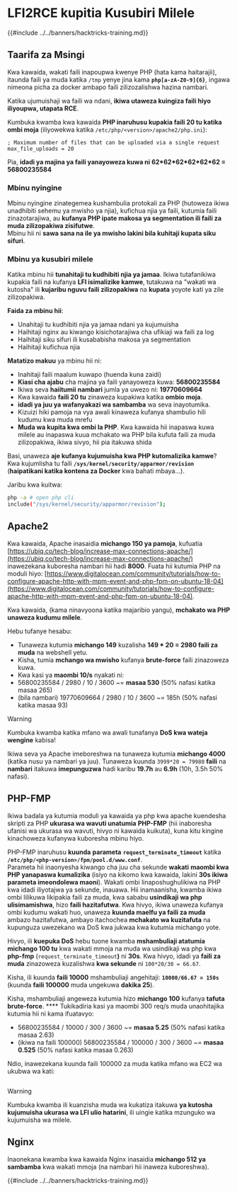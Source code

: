 # LFI2RCE kupitia Kusubiri Milele

{{#include ../../banners/hacktricks-training.md}}

## Taarifa za Msingi

Kwa kawaida, wakati faili inapoupwa kwenye PHP (hata kama haitarajii), itaunda faili ya muda katika `/tmp` yenye jina kama **`php[a-zA-Z0-9]{6}`**, ingawa nimeona picha za docker ambapo faili zilizozalishwa hazina nambari.

Katika ujumuishaji wa faili wa ndani, **ikiwa utaweza kuingiza faili hiyo iliyoupwa, utapata RCE**.

Kumbuka kwamba kwa kawaida **PHP inaruhusu kupakia faili 20 tu katika ombi moja** (iliyowekwa katika `/etc/php/<version>/apache2/php.ini`):
```
; Maximum number of files that can be uploaded via a single request
max_file_uploads = 20
```
Pia, **idadi ya majina ya faili yanayoweza kuwa ni 62\*62\*62\*62\*62\*62 = 56800235584**

### Mbinu nyingine

Mbinu nyingine zinategemea kushambulia protokali za PHP (hutoweza ikiwa unadhibiti sehemu ya mwisho ya njia), kufichua njia ya faili, kutumia faili zinazotarajiwa, au **kufanya PHP ipate makosa ya segmentation ili faili za muda zilizopakiwa zisifutwe**.\
Mbinu hii ni **sawa sana na ile ya mwisho lakini bila kuhitaji kupata siku sifuri**.

### Mbinu ya kusubiri milele

Katika mbinu hii **tunahitaji tu kudhibiti njia ya jamaa**. Ikiwa tutafanikiwa kupakia faili na kufanya **LFI isimalizike kamwe**, tutakuwa na "wakati wa kutosha" ili **kujaribu nguvu faili zilizopakiwa** na **kupata** yoyote kati ya zile zilizopakiwa.

**Faida za mbinu hii**:

- Unahitaji tu kudhibiti njia ya jamaa ndani ya kujumuisha
- Haihitaji nginx au kiwango kisichotarajiwa cha ufikiaji wa faili za log
- Haihitaji siku sifuri ili kusababisha makosa ya segmentation
- Haihitaji kufichua njia

**Matatizo makuu** ya mbinu hii ni:

- Inahitaji faili maalum kuwapo (huenda kuna zaidi)
- **Kiasi cha ajabu** cha majina ya faili yanayoweza kuwa: **56800235584**
- Ikiwa seva **haiitumii nambari** jumla ya uwezo ni: **19770609664**
- Kwa kawaida **faili 20 tu** zinaweza kupakiwa katika **ombio moja**.
- **idadi ya juu ya wafanyakazi wa sambamba** wa seva inayotumika.
- Kizuizi hiki pamoja na vya awali kinaweza kufanya shambulio hili kudumu kwa muda mrefu
- **Muda wa kupita kwa ombi la PHP**. Kwa kawaida hii inapaswa kuwa milele au inapaswa kuua mchakato wa PHP bila kufuta faili za muda zilizopakiwa, ikiwa sivyo, hii pia itakuwa shida

Basi, unaweza **aje kufanya kujumuisha kwa PHP kutomalizika kamwe**? Kwa kujumlisha tu faili **`/sys/kernel/security/apparmor/revision`** (**haipatikani katika kontena za Docker** kwa bahati mbaya...). 

Jaribu kwa kuitwa:
```bash
php -a # open php cli
include("/sys/kernel/security/apparmor/revision");
```
## Apache2

Kwa kawaida, Apache inasaidia **michango 150 ya pamoja**, kufuatia [https://ubiq.co/tech-blog/increase-max-connections-apache/](https://ubiq.co/tech-blog/increase-max-connections-apache/) inawezekana kuboresha nambari hii hadi **8000**. Fuata hii kutumia PHP na moduli hiyo: [https://www.digitalocean.com/community/tutorials/how-to-configure-apache-http-with-mpm-event-and-php-fpm-on-ubuntu-18-04](https://www.digitalocean.com/community/tutorials/how-to-configure-apache-http-with-mpm-event-and-php-fpm-on-ubuntu-18-04).

Kwa kawaida, (kama ninavyoona katika majaribio yangu), **mchakato wa PHP unaweza kudumu milele**.

Hebu tufanye hesabu:

- Tunaweza kutumia **michango 149** kuzalisha **149 \* 20 = 2980 faili za muda** na webshell yetu.
- Kisha, tumia **mchango wa mwisho** kufanya **brute-force** faili zinazoweza kuwa.
- Kwa kasi ya **maombi 10/s** nyakati ni:
- 56800235584 / 2980 / 10 / 3600 \~= **masaa 530** (50% nafasi katika masaa 265)
- (bila nambari) 19770609664 / 2980 / 10 / 3600 \~= 185h (50% nafasi katika masaa 93)

> [!WARNING]
> Kumbuka kwamba katika mfano wa awali tunafanya **DoS kwa wateja wengine** kabisa!

Ikiwa seva ya Apache imeboreshwa na tunaweza kutumia **michango 4000** (katika nusu ya nambari ya juu). Tunaweza kuunda `3999*20 = 79980` **faili** na **nambari** itakuwa **imepunguzwa** hadi karibu **19.7h** au **6.9h** (10h, 3.5h 50% nafasi).

## PHP-FMP

Ikiwa badala ya kutumia moduli ya kawaida ya php kwa apache kuendesha skripti za PHP **ukurasa wa wavuti unatumia** **PHP-FMP** (hii inaboresha ufanisi wa ukurasa wa wavuti, hivyo ni kawaida kuikuta), kuna kitu kingine kinachoweza kufanywa kuboresha mbinu hiyo.

PHP-FMP inaruhusu **kuunda** **parameta** **`request_terminate_timeout`** katika **`/etc/php/<php-version>/fpm/pool.d/www.conf`**.\
Parameta hii inaonyesha kiwango cha juu cha sekunde **wakati** **maombi kwa PHP yanapaswa kumalizika** (isiyo na kikomo kwa kawaida, lakini **30s ikiwa parameta imeondolewa maoni**). Wakati ombi linaposhughulikiwa na PHP kwa idadi iliyotajwa ya sekunde, inauawa. Hii inamaanisha, kwamba ikiwa ombi lilikuwa likipakia faili za muda, kwa sababu **usindikaji wa php ulisimamishwa**, hizo **faili hazitafutwa**. Kwa hivyo, ikiwa unaweza kufanya ombi kudumu wakati huo, unaweza **kuunda maelfu ya faili za muda** ambazo hazitafutwa, ambayo itachochea **mchakato wa kuzitafuta** na kupunguza uwezekano wa DoS kwa jukwaa kwa kutumia michango yote.

Hivyo, ili **kuepuka DoS** hebu tuone kwamba **mshambuliaji atatumia michango 100 tu** kwa wakati mmoja na muda wa usindikaji wa php kwa **php-fmp** (`request_terminate_timeout`**)** ni **30s**. Kwa hivyo, idadi ya **faili za muda** zinazoweza kuzalishwa **kwa sekunde** ni `100*20/30 = 66.67`.

Kisha, ili kuunda **faili 10000** mshambuliaji angehitaji: **`10000/66.67 = 150s`** (kuunda **faili 100000** muda ungekuwa **dakika 25**).

Kisha, mshambuliaji angeweza kutumia hizo **michango 100** kufanya **tafuta brute-force**. \*\*\*\* Tukikadiria kasi ya maombi 300 req/s muda unaohitajika kutumia hii ni kama ifuatavyo:

- 56800235584 / 10000 / 300 / 3600 \~= **masaa 5.25** (50% nafasi katika masaa 2.63)
- (ikiwa na faili 100000) 56800235584 / 100000 / 300 / 3600 \~= **masaa 0.525** (50% nafasi katika masaa 0.263)

Ndio, inawezekana kuunda faili 100000 za muda katika mfano wa EC2 wa ukubwa wa kati:

<figure><img src="../../images/image (240).png" alt=""><figcaption></figcaption></figure>

> [!WARNING]
> Kumbuka kwamba ili kuanzisha muda wa kukatiza itakuwa **ya kutosha kujumuisha ukurasa wa LFI ulio hatarini**, ili uingie katika mzunguko wa kujumuisha wa milele.

## Nginx

Inaonekana kwamba kwa kawaida Nginx inasaidia **michango 512 ya sambamba** kwa wakati mmoja (na nambari hii inaweza kuboreshwa).

{{#include ../../banners/hacktricks-training.md}}
